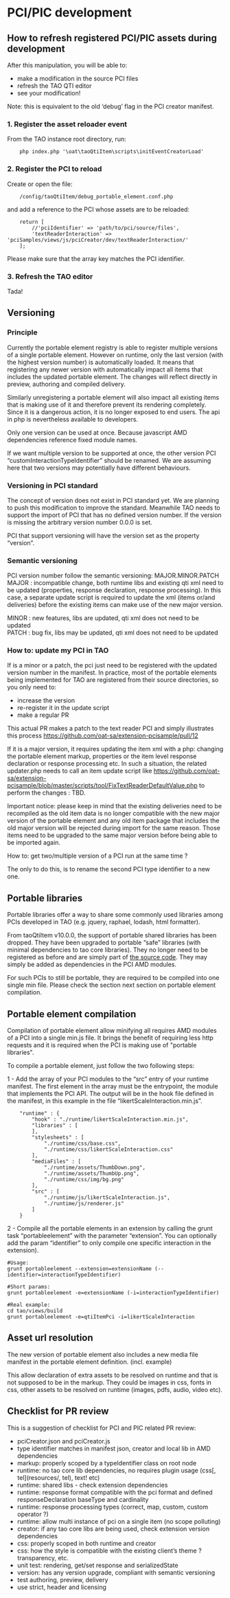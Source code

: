 <!--
created_at: '2016-09-21 14:53:47'
updated_at: '2016-11-02 10:42:37'
authors:
    - 'Somsack Sipasseuth'
tags: {  }
-->

PCI/PIC development
===================

How to refresh registered PCI/PIC assets during development
-----------------------------------------------------------

After this manipulation, you will be able to:

-   make a modification in the source PCI files
-   refresh the TAO QTI editor
-   see your modification!

Note: this is equivalent to the old ‘debug’ flag in the PCI creator manifest.

### 1. Register the asset reloader event

From the TAO instance root directory, run:

```
    php index.php '\oat\taoQtiItem\scripts\initEventCreatorLoad'
```

### 2. Register the PCI to reload

Create or open the file:

```
    /config/taoQtiItem/debug_portable_element.conf.php
```

and add a reference to the PCI whose assets are to be reloaded:

```
    return [
        //'pciIdentifier' => 'path/to/pci/source/files',
        'textReaderInteraction' => 'pciSamples/views/js/pciCreator/dev/textReaderInteraction/'
    ];
```

Please make sure that the array key matches the PCI identifier.

### 3. Refresh the TAO editor

Tada!

Versioning
-----------

### Principle

Currently the portable element registry is able to register multiple versions of a single portable element. However on runtime, only the last version (with the highest version number) is automatically loaded. It means that registering any newer version with automatically impact all items that includes the updated portable element. The changes will reflect directly in preview, authoring and compiled delivery.<br/>

Similarly unregistering a portable element will also impact all existing items that is making use of it and therefore prevent its rendering completely. Since it is a dangerous action, it is no longer exposed to end users. The api in php is nevertheless available to developers.

Only one version can be used at once. Because javascript AMD dependencies reference fixed module names.<br/>

If we want multiple version to be supported at once, the other version PCI “customInteractionTypeIdentifier” should be renamed. We are assuming here that two versions may potentially have different behaviours.

### Versioning in PCI standard

The concept of version does not exist in PCI standard yet. We are planning to push this modification to improve the standard. Meanwhile TAO needs to support the import of PCI that has no defined version number. If the version is missing the arbitrary version number 0.0.0 is set.<br/>

PCI that support versioning will have the version set as the property “version”.

### Semantic versioning

PCI version number follow the semantic versioning: MAJOR.MINOR.PATCH\
MAJOR : incompatible change, both runtime libs and existing qti xml need to be updated (properties, response declaration, response processing). In this case, a separate update script is required to update the xml (items or/and deliveries) before the existing items can make use of the new major version.<br/>

MINOR : new features, libs are updated, qti xml does not need to be updated\
PATCH : bug fix, libs may be updated, qti xml does not need to be updated

### How to: update my PCI in TAO

If is a minor or a patch, the pci just need to be registered with the updated version number in the manifest. In practice, most of the portable elements being implemented for TAO are registered from their source directories, so you only need to:<br/>

- increase the version
- re-register it in the update script
- make a regular PR

This actual PR makes a patch to the text reader PCI and simply illustrates this process https://github.com/oat-sa/extension-pcisample/pull/12

If it is a major version, it requires updating the item xml with a php: changing the portable element markup, properties or the item level response declaration or response processing etc. In such a situation, the related updater.php needs to call an item update script like https://github.com/oat-sa/extension-pcisample/blob/master/scripts/tool/FixTextReaderDefaultValue.php to perform the changes : TBD.

Important notice: please keep in mind that the existing deliveries need to be recompiled as the old item data is no longer compatible with the new major version of the portable element and any old item package that includes the old major version will be rejected during import for the same reason. Those items need to be upgraded to the same major version before being able to be imported again.

How to: get two/multiple version of a PCI run at the same time ?

The only to do this, is to rename the second PCI type identifier to a new one.

Portable libraries
------------------
Portable libraries offer a way to share some commonly used libraries among PCIs developed in TAO (e.g. jquery, raphael, lodash, html formatter).

From taoQtiItem v10.0.0, the support of portable shared libraries has been dropped.
They have been upgraded to portable “safe” libraries (with minimal dependencies to tao core libraries). They no longer need to be registered as before and are simply part of [the source code](https://github.com/oat-sa/extension-tao-itemqti/tree/develop/views/js/portableLib). They may simply be added as dependencies in the PCI AMD modules.

For such PCIs to still be portable, they are required to be compiled into one single min file.
Please check the section next section on portable element compilation.

Portable element compilation
----------------------------
Compilation of portable element allow minifying all requires AMD modules of a PCI into a single min.js file.
It brings the benefit of requiring less http requests and it is required when the PCI is making use of "portable libraries".

To compile a portable element, just follow the two following steps:

1 - Add the array of your PCI modules to the “src” entry of your runtime manifest. The first element in the array must be the entrypoint, the module that implements the PCI API. The output will be in the hook file defined in the manifest, in this example in the file “likertScaleInteraction.min.js”.

```
    "runtime" : {
        "hook" : "./runtime/likertScaleInteraction.min.js",
        "libraries" : [
        ],
        "stylesheets" : [
            "./runtime/css/base.css",
            "./runtime/css/likertScaleInteraction.css"
        ],
        "mediaFiles" : [
            "./runtime/assets/ThumbDown.png",
            "./runtime/assets/ThumbUp.png",
            "./runtime/css/img/bg.png"
        ],
        "src" : [
            "./runtime/js/likertScaleInteraction.js",
            "./runtime/js/renderer.js"
        ]
    }
```

2 - Compile all the portable elements in an extension by calling the grunt task “portableelement” with the parameter “extension”. You can optionally add the param “identifier” to only compile one specific interaction in the extension).

```
#Usage:
grunt portableelement --extension=extensionName (--identifier=interactionTypeIdentifier)

#Short params:
grunt portableelement -e=extensionName (-i=interactionTypeIdentifier)

#Real example:
cd tao/views/build
grunt portableelement -e=qtiItemPci -i=likertScaleInteraction
```

Asset url resolution
--------------------

The new version of portable element also includes a new media file manifest in the portable element definition. (incl. example)

This allow declaration of extra assets to be resolved on runtime and that is not supposed to be in the markup. They could be images in css, fonts in css, other assets to be resolved on runtime (images, pdfs, audio, video etc).

Checklist for PR review
-----------------------

This is a suggestion of checklist for PCI and PIC related PR review:

-   pciCreator.json and pciCreator.js
-   type identifier matches in manifest json, creator and local lib in AMD dependencies
-   markup: properly scoped by a typeIdentifier class on root node
-   runtime: no tao core lib dependencies, no requires plugin usage (css[, tel](resources/, tel), text! etc)
-   runtime: shared libs - check extension dependencies
-   runtime: response format compatible with the pci format and defined responseDeclaration baseType and cardinality
-   runtime: response processing types (correct, map, custom, custom operator ?)
-   runtime: allow multi instance of pci on a single item (no scope polluting)
-   creator: if any tao core libs are being used, check extension version dependencies
-   css: properly scoped in both runtime and creator
-   css: how the style is compatible with the existing client’s theme ? transparency, etc.
-   unit test: rendering, get/set response and serializedState
-   version: has any version upgrade, compliant with semantic versioning
-   test authoring, preview, delivery
-   use strict, header and licensing

